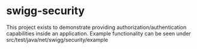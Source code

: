 swigg-security
==============

This project exists to demonstrate providing authorization/authentication capabilities inside an application. Example
functionality can be seen under src/test/java/net/swigg/security/example
